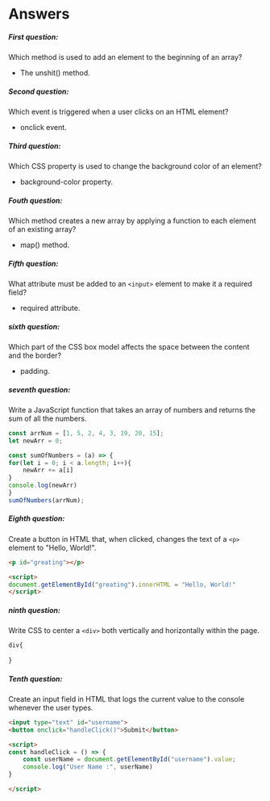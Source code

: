 # Answers
##### First question:
 Which method is used to add an element to the beginning of an array?
  
- The unshit() method.
##### Second question:
Which event is triggered when a user clicks on an HTML element?
 
 - onclick event.
 ##### Third question:
 Which CSS property is used to change the background color of an element?
 
 - background-color property.
 ##### Fouth question:
  Which method creates a new array by applying a function to each element of an existing array?

  - map() method.
  ##### Fifth question: 
  What attribute must be added to an `<input>` element to make it a required field?

  - required attribute.
  ##### sixth question: 
  Which part of the CSS box model affects the space between the content and the border?

  - padding.
##### seventh question:
Write a JavaScript function that takes an array of numbers and returns the sum of all the numbers.

```javascript
const arrNum = [1, 5, 2, 4, 3, 19, 20, 15];
let newArr = 0;

const sumOfNumbers = (a) => {
for(let i = 0; i < a.length; i++){
    newArr += a[i]
}
console.log(newArr)
}
sumOfNumbers(arrNum);
```
##### Eighth question:
Create a button in HTML that, when clicked, changes the text of a `<p>` element to "Hello, World!".
```html
<p id="greating"></p>

<script>
document.getElementById("greating").innerHTML = "Hello, World!"
</script>
```
##### ninth question:
Write CSS to center a `<div>` both vertically and horizontally within the page.
```css
div{
   
}
```
##### Tenth question:
Create an input field in HTML that logs the current value to the console whenever the user types.

```html
<input type="text" id="username">
<button onclick="handleClick()">Submit</button>

<script>
const handleClick = () => {
    const userName = document.getElementById("username").value;
    console.log("User Name :", userName)
}

</script>

```